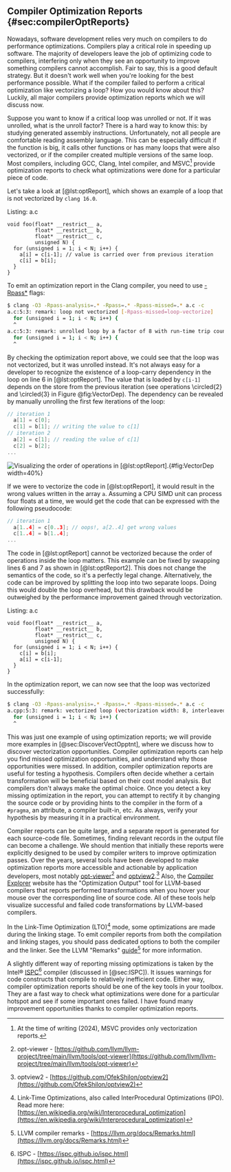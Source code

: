 ## Compiler Optimization Reports {#sec:compilerOptReports}

Nowadays, software development relies very much on compilers to do performance optimizations. Compilers play a critical role in speeding up software. The majority of developers leave the job of optimizing code to compilers, interfering only when they see an opportunity to improve something compilers cannot accomplish. Fair to say, this is a good default strategy. But it doesn't work well when you're looking for the best performance possible. What if the compiler failed to perform a critical optimization like vectorizing a loop? How you would know about this? Luckily, all major compilers provide optimization reports which we will discuss now.

Suppose you want to know if a critical loop was unrolled or not. If it was unrolled, what is the unroll factor? There is a hard way to know this: by studying generated assembly instructions. Unfortunately, not all people are comfortable reading assembly language. This can be especially difficult if the function is big, it calls other functions or has many loops that were also vectorized, or if the compiler created multiple versions of the same loop. Most compilers, including GCC, Clang, Intel compiler, and MSVC[^9] provide optimization reports to check what optimizations were done for a particular piece of code.

Let's take a look at [@lst:optReport], which shows an example of a loop that is not vectorized by `clang 16.0`.

Listing: a.c

~~~~ {#lst:optReport .cpp .numberLines}
void foo(float* __restrict__ a, 
         float* __restrict__ b, 
         float* __restrict__ c,
         unsigned N) {
  for (unsigned i = 1; i < N; i++) {
    a[i] = c[i-1]; // value is carried over from previous iteration
    c[i] = b[i];
  }
}
~~~~~~~~~~~~~~~~~~~~~~~~~~~~~~~~~~~~~~~~~~~~~~~~~

To emit an optimization report in the Clang compiler, you need to use [-Rpass*](https://llvm.org/docs/Vectorizers.html#diagnostics) flags:

```bash
$ clang -O3 -Rpass-analysis=.* -Rpass=.* -Rpass-missed=.* a.c -c
a.c:5:3: remark: loop not vectorized [-Rpass-missed=loop-vectorize]
  for (unsigned i = 1; i < N; i++) {
  ^
a.c:5:3: remark: unrolled loop by a factor of 8 with run-time trip count [-Rpass=loop-unroll]
  for (unsigned i = 1; i < N; i++) {
  ^
```

By checking the optimization report above, we could see that the loop was not vectorized, but it was unrolled instead. It's not always easy for a developer to recognize the existence of a loop-carry dependency in the loop on line 6 in [@lst:optReport]. The value that is loaded by `c[i-1]` depends on the store from the previous iteration (see operations \circled{2} and \circled{3} in Figure @fig:VectorDep). The dependency can be revealed by manually unrolling the first few iterations of the loop:

```cpp
// iteration 1
  a[1] = c[0];
  c[1] = b[1]; // writing the value to c[1]
// iteration 2
  a[2] = c[1]; // reading the value of c[1]
  c[2] = b[2];
...
```

![Visualizing the order of operations in [@lst:optReport].](../../img/perf-analysis/VectorDep.png){#fig:VectorDep width=40%}

If we were to vectorize the code in [@lst:optReport], it would result in the wrong values written in the array `a`. Assuming a CPU SIMD unit can process four floats at a time, we would get the code that can be expressed with the following pseudocode:

```cpp
// iteration 1
  a[1..4] = c[0..3]; // oops!, a[2..4] get wrong values
  c[1..4] = b[1..4]; 
...
```

The code in [@lst:optReport] cannot be vectorized because the order of operations inside the loop matters. This example can be fixed by swapping lines 6 and 7 as shown in [@lst:optReport2]. This does not change the semantics of the code, so it's a perfectly legal change. Alternatively, the code can be improved by splitting the loop into two separate loops. Doing this would double the loop overhead, but this drawback would be outweighed by the performance improvement gained through vectorization.

Listing: a.c

~~~~ {#lst:optReport2 .cpp .numberLines}
void foo(float* __restrict__ a, 
         float* __restrict__ b, 
         float* __restrict__ c,
         unsigned N) {
  for (unsigned i = 1; i < N; i++) {
    c[i] = b[i];
    a[i] = c[i-1];
  }
}
~~~~~~~~~~~~~~~~~~~~~~~~~~~~~~~~~~~~~~~~~~~~~~~~~

In the optimization report, we can now see that the loop was vectorized successfully:

```bash
$ clang -O3 -Rpass-analysis=.* -Rpass=.* -Rpass-missed=.* a.c -c
a.cpp:5:3: remark: vectorized loop (vectorization width: 8, interleaved count: 4) [-Rpass=loop-vectorize]
  for (unsigned i = 1; i < N; i++) {
  ^
```

This was just one example of using optimization reports; we will provide more examples in [@sec:DiscoverVectOpptnt], where we discuss how to discover vectorization opportunities. Compiler optimization reports can help you find missed optimization opportunities, and understand why those opportunities were missed. In addition, compiler optimization reports are useful for testing a hypothesis. Compilers often decide whether a certain transformation will be beneficial based on their cost model analysis. But compilers don't always make the optimal choice. Once you detect a key missing optimization in the report, you can attempt to rectify it by changing the source code or by providing hints to the compiler in the form of a `#pragma`, an attribute, a compiler built-in, etc. As always, verify your hypothesis by measuring it in a practical environment.

Compiler reports can be quite large, and a separate report is generated for each source-code file. Sometimes, finding relevant records in the output file can become a challenge. We should mention that initially these reports were explicitly designed to be used by compiler writers to improve optimization passes. Over the years, several tools have been developed to make optimization reports more accessible and actionable by application developers, most notably [opt-viewer](https://github.com/llvm/llvm-project/tree/main/llvm/tools/opt-viewer)[^7] and [optview2](https://github.com/OfekShilon/optview2).[^8] Also, the [Compiler Explorer](https://godbolt.org/) website has the "Optimization Output" tool for LLVM-based compilers that reports performed transformations when you hover your mouse over the corresponding line of source code. All of these tools help visualize successful and failed code transformations by LLVM-based compilers.

In the Link-Time Optimization (LTO)[^5] mode, some optimizations are made during the linking stage. To emit compiler reports from both the compilation and linking stages, you should pass dedicated options to both the compiler and the linker. See the LLVM "Remarks" [guide](https://llvm.org/docs/Remarks.html)[^6] for more information. 

A slightly different way of reporting missing optimizations is taken by the Intel® [ISPC](https://ispc.github.io/ispc.html)[^3] compiler (discussed in [@sec:ISPC]). It issues warnings for code constructs that compile to relatively inefficient code. Either way, compiler optimization reports should be one of the key tools in your toolbox. They are a fast way to check what optimizations were done for a particular hotspot and see if some important ones failed. I have found many improvement opportunities thanks to compiler optimization reports.

[^1]: Using compiler optimization pragmas - [https://easyperf.net/blog/2017/11/09/Multiversioning_by_trip_counts](https://easyperf.net/blog/2017/11/09/Multiversioning_by_trip_counts)
[^3]: ISPC - [https://ispc.github.io/ispc.html](https://ispc.github.io/ispc.html)
[^5]: Link-Time Optimizations, also called InterProcedural Optimizations (IPO). Read more here: [https://en.wikipedia.org/wiki/Interprocedural_optimization](https://en.wikipedia.org/wiki/Interprocedural_optimization)
[^6]: LLVM compiler remarks - [https://llvm.org/docs/Remarks.html](https://llvm.org/docs/Remarks.html)
[^7]: opt-viewer - [https://github.com/llvm/llvm-project/tree/main/llvm/tools/opt-viewer](https://github.com/llvm/llvm-project/tree/main/llvm/tools/opt-viewer)
[^8]: optview2 - [https://github.com/OfekShilon/optview2](https://github.com/OfekShilon/optview2)
[^9]: At the time of writing (2024), MSVC provides only vectorization reports.

